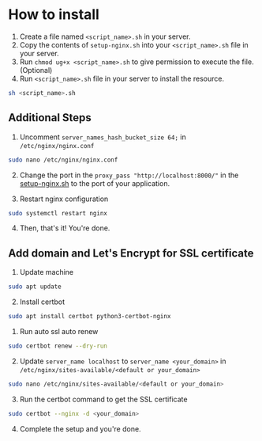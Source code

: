 # How to install

1. Create a file named `<script_name>.sh` in your server.
2. Copy the contents of `setup-nginx.sh` into your `<script_name>.sh` file in your server.
3. Run `chmod ug+x <script_name>.sh` to give permission to execute the file. (Optional)
4. Run `<script_name>.sh` file in your server to install the resource.

```bash
sh <script_name>.sh
```

## Additional Steps

1. Uncomment `server_names_hash_bucket_size 64;` in `/etc/nginx/nginx.conf`

```bash
sudo nano /etc/nginx/nginx.conf
```

2. Change the port in the `proxy_pass "http://localhost:8000/"` in the [setup-nginx.sh](./setup-nginx.sh) to the port of your application.

3. Restart nginx configuration

```bash
sudo systemctl restart nginx
```

4. Then, that's it! You're done.

## Add domain and Let's Encrypt for SSL certificate

1. Update machine

```bash
sudo apt update
```

2. Install certbot

```bash
sudo apt install certbot python3-certbot-nginx
```

1. Run auto ssl auto renew

```bash
sudo certbot renew --dry-run
```

2. Update `server_name localhost` to `server_name <your_domain>` in `/etc/nginx/sites-available/<default or your_domain>`

```bash
sudo nano /etc/nginx/sites-available/<default or your_domain>
```

3. Run the certbot command to get the SSL certificate

```bash
sudo certbot --nginx -d <your_domain>
```

4. Complete the setup and you're done.
